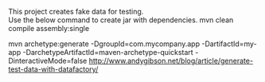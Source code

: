 This project creates fake data for testing.  
Use the below command to create jar with dependencies.
mvn clean compile assembly:single

mvn archetype:generate -DgroupId=com.mycompany.app -DartifactId=my-app -DarchetypeArtifactId=maven-archetype-quickstart -DinteractiveMode=false
http://www.andygibson.net/blog/article/generate-test-data-with-datafactory/
